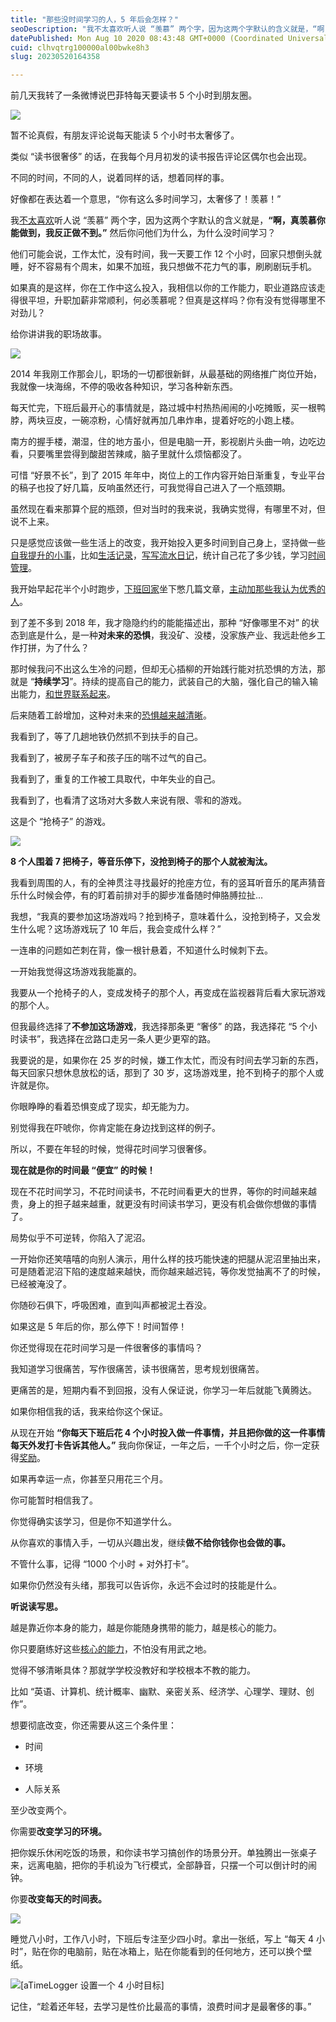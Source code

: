```yaml
---
title: "那些没时间学习的人，5 年后会怎样？"
seoDescription: "我不太喜欢听人说 “羡慕” 两个字，因为这两个字默认的含义就是，“啊，真羡慕你能做到，我反正做不到。”"
datePublished: Mon Aug 10 2020 08:43:48 GMT+0000 (Coordinated Universal Time)
cuid: clhvqtrg100000al00bwke8h3
slug: 20230520164358

---
```


前几天我转了一条微博说巴菲特每天要读书 5 个小时到朋友圈。

![](https://cdn.hashnode.com/res/hashnode/image/upload/v1684572128980/c16b9b6d-14a2-4139-87e2-0121619d159b.png)

暂不论真假，有朋友评论说每天能读 5 个小时书太奢侈了。

类似 “读书很奢侈” 的话，在我每个月月初发的读书报告评论区偶尔也会出现。

不同的时间，不同的人，说着同样的话，想着同样的事。

好像都在表达着一个意思，“你有这么多时间学习，太奢侈了！羡慕！”

我[不太喜欢](http://mp.weixin.qq.com/s?__biz=MzI3MzU5MDA1OQ==&mid=2247485268&idx=1&sn=92052dc38f5a5ee1055955a0cc4f2abf&chksm=eb21b510dc563c06be68fe2b14e2d136617cf9785391a455cb8501e2e9e389daf6be273ce8f5&scene=21#wechat_redirect)听人说 “羡慕” 两个字，因为这两个字默认的含义就是，**“啊，真羡慕你能做到，我反正做不到。”** 然后你问他们为什么，为什么没时间学习？

他们可能会说，工作太忙，没有时间，我一天要工作 12 个小时，回家只想倒头就睡，好不容易有个周末，如果不加班，我只想做不花力气的事，刷刷剧玩手机。

如果真的是这样，你在工作中这么投入，我相信以你的工作能力，职业道路应该走得很平坦，升职加薪非常顺利，何必羡慕呢？但真是这样吗？你有没有觉得哪里不对劲儿？

给你讲讲我的职场故事。

![](https://cdn.hashnode.com/res/hashnode/image/upload/v1684572134894/56b2f1f3-425d-4109-9ebf-8865cba709f9.png)

2014 年我刚工作那会儿，职场的一切都很新鲜，从最基础的网络推广岗位开始，我就像一块海绵，不停的吸收各种知识，学习各种新东西。

每天忙完，下班后最开心的事情就是，路过城中村热热闹闹的小吃摊贩，买一根鸭脖，两块豆皮，一碗凉粉，心情好就再加几串炸串，提着好吃的小跑上楼。

南方的握手楼，潮湿，住的地方虽小，但是电脑一开，影视剧片头曲一响，边吃边看，只要嘴里尝得到酸甜苦辣咸，脑子里就什么烦恼都没了。

可惜 “好景不长”，到了 2015 年年中，岗位上的工作内容开始日渐重复，专业平台的稿子也投了好几篇，反响虽然还行，可我觉得自己进入了一个瓶颈期。

虽然现在看来那算个屁的瓶颈，但对当时的我来说，我确实觉得，有哪里不对，但说不上来。

只是感觉应该做一些生活上的改变，我开始投入更多时间到自己身上，坚持做一些[自我提升的小事](http://mp.weixin.qq.com/s?__biz=MzI3MzU5MDA1OQ==&mid=2247485999&idx=1&sn=aac1e1b645acfe243f4a2eca81130a22&chksm=eb21b86bdc56317dd92645226ca6938867399a3964fee989459718df637bb299bb0aecf8fe5b&scene=21#wechat_redirect)，比如[生活记录](http://mp.weixin.qq.com/s?__biz=MzI3MzU5MDA1OQ==&mid=2247485141&idx=1&sn=78ea70af72645dfd17f7d8fa7749c7b7&chksm=eb21b491dc563d87687a2423c12e6e10ad89d18e24fd4bb3b19b1aadfea23c303767526d553c&scene=21#wechat_redirect)，[写写流水日记](http://mp.weixin.qq.com/s?__biz=MzI3MzU5MDA1OQ==&mid=2247485913&idx=1&sn=ac117f635cace492b8b3954e11dae22b&chksm=eb21bb9ddc56328b8e045b30ee24af4576fb8d33c3982e1049028fe460b38d33c19abbc8325a&scene=21#wechat_redirect)，统计自己花了多少钱，学习[时间管理](http://mp.weixin.qq.com/s?__biz=MzI3MzU5MDA1OQ==&mid=2247485032&idx=1&sn=acb21dab9e80298f57f65f3a9ea3a1c7&chksm=eb21b42cdc563d3a565d6c98ad7010303e68799b4f29c829a6c1fd89ff190878ddb44f22a899&scene=21#wechat_redirect)。

我开始早起花半个小时跑步，[下班回家](http://mp.weixin.qq.com/s?__biz=MzI3MzU5MDA1OQ==&mid=2247485963&idx=1&sn=092771d570face72f966c4abfe71ed6b&chksm=eb21b84fdc56315963046de58568a944f86f55d8a6ddfc20012f5d75076d00413b16922ac4fd&scene=21#wechat_redirect)坐下憋几篇文章，[主动加那些我认为优秀的人](http://mp.weixin.qq.com/s?__biz=MzI3MzU5MDA1OQ==&mid=2247485421&idx=1&sn=6f3c507fe7a2d4ceaa6cfc212ecad792&chksm=eb21b5a9dc563cbf5ac41c74d75f2e23a17afce7b66312d9bff16c671f57f7ff36127efed46f&scene=21#wechat_redirect)。

到了差不多到 2018 年，我才隐隐约约的能能描述出，那种 “好像哪里不对” 的状态到底是什么，是一种**对未来的恐惧**，我没矿、没楼，没家族产业、我远赴他乡工作打拼，为了什么？

那时候我问不出这么生冷的问题，但却无心插柳的开始践行能对抗恐惧的方法，那就是 “**持续学习**”。持续的提高自己的能力，武装自己的大脑，强化自己的输入输出能力，[和世界联系起来](http://mp.weixin.qq.com/s?__biz=MzI3MzU5MDA1OQ==&mid=2247486001&idx=1&sn=2d73923e5f8ef31d1fe15e8d98383631&chksm=eb21b875dc563163cd80929a79ddfbd7dfdf4245b88058498ddea3ed856631d2beca97f4382d&scene=21#wechat_redirect)。

后来随着工龄增加，这种对未来的[恐惧越来越清晰](http://mp.weixin.qq.com/s?__biz=MzI3MzU5MDA1OQ==&mid=2247485799&idx=1&sn=ff1b4e7220b84a2b5102cc9dd6f25a07&chksm=eb21bb23dc563235d1b331828dac9f6d531ec9b1f5d4505d81d4f57bc97a6491c0754f05de3b&scene=21#wechat_redirect)。

我看到了，等了几趟地铁仍然抓不到扶手的自己。

我看到了，被房子车子和孩子压的喘不过气的自己。

我看到了，重复的工作被工具取代，中年失业的自己。

我看到了，也看清了这场对大多数人来说有限、零和的游戏。

这是个 “抢椅子” 的游戏。

![](https://cdn.hashnode.com/res/hashnode/image/upload/v1684572204462/85b266ee-3ced-41ea-b10e-2d620c86194e.jpeg)

**8 个人围着 7 把椅子，等音乐停下，没抢到椅子的那个人就被淘汰。**

我看到周围的人，有的全神贯注寻找最好的抢座方位，有的竖耳听音乐的尾声猜音乐什么时候会停，有的盯着前排对手的脚步准备随时伸胳膊拉扯...

我想，“我真的要参加这场游戏吗？抢到椅子，意味着什么，没抢到椅子，又会发生什么呢？这场游戏玩了 10 年后，我会变成什么样？”

一连串的问题如芒刺在背，像一根针悬着，不知道什么时候刺下去。

一开始我觉得这场游戏我能赢的。

我要从一个抢椅子的人，变成发椅子的那个人，再变成在监视器背后看大家玩游戏的那个人。

但我最终选择了**不参加这场游戏**，我选择那条更 “奢侈” 的路，我选择花 “5 个小时读书”，我选择在岔路口走另一条人更少更窄的路。

我要说的是，如果你在 25 岁的时候，嫌工作太忙，而没有时间去学习新的东西，每天回家只想休息放松的话，那到了 30 岁，这场游戏里，抢不到椅子的那个人或许就是你。

你眼睁睁的看着恐惧变成了现实，却无能为力。

别觉得我在吓唬你，你肯定能在身边找到这样的例子。

所以，不要在年轻的时候，觉得花时间学习很奢侈。

**现在就是你的时间最 “便宜” 的时候！**

现在不花时间学习，不花时间读书，不花时间看更大的世界，等你的时间越来越贵，身上的担子越来越重，就更没有时间读书学习，更没有机会做你想做的事情了。

局势似乎不可逆转，你陷入了泥沼。

一开始你还笑嘻嘻的向别人演示，用什么样的技巧能快速的把腿从泥沼里抽出来，可是随着泥沼下陷的速度越来越快，而你越来越迟钝，等你发觉抽离不了的时候，已经被淹没了。

你随砂石俱下，呼吸困难，直到叫声都被泥土吞没。

如果这是 5 年后的你，那么停下！时间暂停！

你还觉得现在花时间学习是一件很奢侈的事情吗？

我知道学习很痛苦，写作很痛苦，读书很痛苦，思考规划很痛苦。

更痛苦的是，短期内看不到回报，没有人保证说，你学习一年后就能飞黄腾达。

如果你相信我的话，我来给你这个保证。

从现在开始 **“你每天下班后花 4 个小时投入做一件事情，并且把你做的这一件事情每天外发打卡告诉其他人。”** 我向你保证，一年之后，一千个小时之后，你一定获得[奖励](http://mp.weixin.qq.com/s?__biz=MzI3MzU5MDA1OQ==&mid=2247485096&idx=1&sn=3a03ffec4045051eac8204eaae9ff8e4&chksm=eb21b4ecdc563dfa38f74025997acad6f32c44ab96983ceb7eee6ee4825fd819a2e92b6f4850&scene=21#wechat_redirect)。

如果再幸运一点，你甚至只用花三个月。

你可能暂时相信我了。

你觉得确实该学习，但是你不知道学什么。

从你喜欢的事情入手，一切从兴趣出发，继续**做不给你钱你也会做的事。**

不管什么事，记得 “1000 个小时 + 对外打卡”。

如果你仍然没有头绪，那我可以告诉你，永远不会过时的技能是什么。

**听说读写思。**

越是靠近你本身的能力，越是你能随身携带的能力，越是核心的能力。

你只要磨练好这些[核心的能力](http://mp.weixin.qq.com/s?__biz=MzI3MzU5MDA1OQ==&mid=2247485590&idx=1&sn=d4958988001a3e0ee3d191858eeadd24&chksm=eb21bad2dc5633c478539d633ac00ca7ad1ae027ba1fb402ac8eeefcf22aec3198e3214820bd&scene=21#wechat_redirect)，不怕没有用武之地。

觉得不够清晰具体？那就学学校没教好和学校根本不教的能力。

比如 “英语、计算机、统计概率、幽默、亲密关系、经济学、心理学、理财、创作”。

想要彻底改变，你还需要从这三个条件里：

* 时间
    
* 环境
    
* 人际关系
    

至少改变两个。

你需要**改变学习的环境。**

把你娱乐休闲吃饭的场景，和你读书学习搞创作的场景分开。单独腾出一张桌子来，远离电脑，把你的手机设为飞行模式，全部静音，只摆一个可以倒计时的闹钟。

你要**改变每天的时间表。**

![](https://cdn.hashnode.com/res/hashnode/image/upload/v1684572155692/fab97a45-ff31-433b-9885-20d85b974a9e.jpeg)

睡觉八小时，工作八小时，下班后专注至少四小时。拿出一张纸，写上 “每天 4 小时”，贴在你的电脑前，贴在冰箱上，贴在你能看到的任何地方，还可以换个壁纸。

![[aTimeLogger 设置一个 4 小时目标]](https://cdn.hashnode.com/res/hashnode/image/upload/v1684572175138/5a7cdccc-b5e2-4c80-9626-32ee8df3aa23.jpeg)

记住，“趁着还年轻，去学习是性价比最高的事情，浪费时间才是最奢侈的事。”